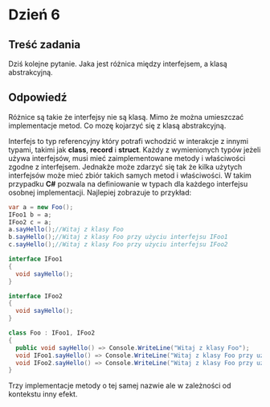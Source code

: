 # Dzień 6

## Treść zadania
Dziś kolejne pytanie.
Jaka jest różnica między interfejsem, a klasą abstrakcyjną.


## Odpowiedź
Różnice są takie że interfejsy nie są klasą.
Mimo że można umieszczać implementacje metod. Co mozę kojarzyć się z klasą abstrakcyjną.

Interfejs to typ referencyjny który potrafi wchodzić w interakcje z innymi typami, takimi jak **class**, **record** i **struct**.
Każdy z wymienionych typów jeżeli używa interfejsów, musi mieć zaimplementowane metody i właściwości zgodne z interfejsem. Jednakże może zdarzyć się tak że kilka użytych interfejsów może mieć zbiór takich samych metod i właściwości.
W takim przypadku **C#** pozwala na definiowanie w typach dla każdego interfejsu osobnej implementacji.
Najlepiej zobrazuje to przykład:
```c#
var a = new Foo();
IFoo1 b = a;
IFoo2 c = a;
a.sayHello();//Witaj z klasy Foo
b.sayHello();//Witaj z klasy Foo przy użyciu interfejsu IFoo1
c.sayHello();//Witaj z klasy Foo przy użyciu interfejsu IFoo2

interface IFoo1
{
  void sayHello();
}

interface IFoo2
{
  void sayHello();
}

class Foo : IFoo1, IFoo2
{
  public void sayHello() => Console.WriteLine("Witaj z klasy Foo");
  void IFoo1.sayHello() => Console.WriteLine("Witaj z klasy Foo przy użyciu interfejsu IFoo1");
  void IFoo2.sayHello() => Console.WriteLine("Witaj z klasy Foo przy użyciu interfejsu IFoo2");
}
```
Trzy implementacje metody o tej samej nazwie ale w zależności od kontekstu inny efekt.